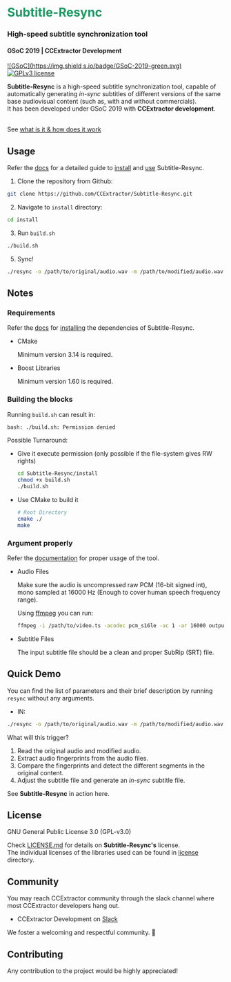 <!-- PROJECT LOGO -->

<br />
<p>
  <h1 style="color:#1C9963;">Subtitle-Resync</h1>
  <h3>High-speed subtitle synchronization tool</h3>
  <h4>GSoC 2019 | CCExtractor Development</h4>
</p>

[![GSoC](https://img.shield
s.io/badge/GSoC-2019-green.svg)](https://summerofcode.withgoogle.com/dashboard/project/6506536917008384/overview/)
[![GPLv3 license](https://img.shields.io/badge/License-GPLv3-blue.svg)](http://perso.crans.org/besson/LICENSE.html)

**Subtitle-Resync** is a high-speed subtitle synchronization tool, capable
of automatically generating *in-sync* subtitles of different versions of
the same base audiovisual content (such as, with and without commercials). 
<br />
It has been developed under GSoC 2019 with **CCExtractor development**.

<br /> See [what is it & how does it work](https://sypai.github.io/Subtitle-Resync/)
 
## Usage

Refer the [docs](https://github.com/CCExtractor/Subtitle-Resync/tree/master/docs/)
for a detailed guide to [install](https://github.com/CCExtractor/Subtitle-Resync/tree/master/docs/compiling.adoc) 
and [use](https://github.com/CCExtractor/Subtitle-Resync/tree/master/docs/usage.adoc) Subtitle-Resync.

1. Clone the repository from Github:

```bash
git clone https://github.com/CCExtractor/Subtitle-Resync.git
```

2. Navigate to `install` directory:

```bash
cd install
```

3. Run `build.sh`

```bash
./build.sh
```

5. Sync!

```bash
./resync -o /path/to/original/audio.wav -m /path/to/modified/audio.wav -s /path/to/original/subtitle.srt
```

## Notes

### Requirements
Refer the [docs](https://github.com/CCExtractor/Subtitle-Resync/tree/master/docs/)
for [installing](https://github.com/CCExtractor/Subtitle-Resync/tree/master/docs/installing_dependencies.adoc)
the dependencies of Subtitle-Resync.

* CMake 
    
    Minimum version 3.14 is required.
    
* Boost Libraries
    
    Minimum version 1.60 is required.

### Building the blocks
 Running `build.sh` can result in:

```bash
bash: ./build.sh: Permission denied
```

Possible Turnaround:
* Give it execute permission (only possible if the file-system gives RW rights)

    ```bash
    cd Subtitle-Resync/install
    chmod +x build.sh
    ./build.sh
    ```

* Use CMake to build it

    ```bash
    # Root Directory
    cmake ./
    make
    ```

### Argument properly

Refer the
[documentation](https://github.com/CCExtractor/Subtitle-Resync/tree/master/docs/)
for proper usage of the tool.

* Audio Files

    Make sure the audio is uncompressed raw PCM (16-bit signed int), mono sampled at 16000 Hz (Enough to cover human speech frequency range).

    Using [ffmpeg](https://ffmpeg.org/documentation.html) you can run:

    ```bash
    ffmpeg -i /path/to/video.ts -acodec pcm_s16le -ac 1 -ar 16000 output/path/name.wav 
    ```

* Subtitle Files

    The input subtitle file should be a clean and proper SubRip (SRT) file.

## Quick Demo

You can find the list of parameters and their brief description by running `resync` without any arguments.

* IN:
```bash
./resync -o /path/to/original/audio.wav -m /path/to/modified/audio.wav -s /path/to/original/subtitle.srt
```

What will this trigger?

1. Read the original audio and modified audio.
2. Extract audio fingerprints from the audio files.
3. Compare the fingerprints and detect the different segments in the original content. 
4. Adjust the subtitle file and generate an *in-sync* subtitle file.

See **Subtitle-Resync** in action here.


## License
GNU General Public License 3.0 (GPL-v3.0)

Check [LICENSE.md](https://github.com/CCExtractor/Subtitle-Resync/blob/master/LICENSE.md) for details on
**Subtitle-Resync's** license.
<br />
The individual licenses of the libraries used can be found in [license]()
directory.

## Community
You may reach CCExtractor community through the slack channel
where most CCExtractor developers hang out.

* CCExtractor Development on [Slack](https://ccextractor.org/public:general:support?)

We foster a welcoming and respectful community. &#128080;

## Contributing 
Any contribution to the project would be highly appreciated! 